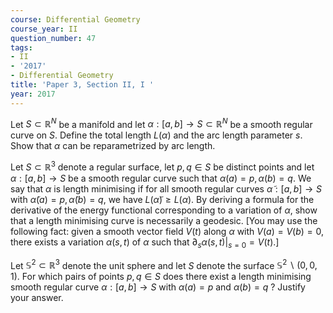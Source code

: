 ```yaml
---
course: Differential Geometry
course_year: II
question_number: 47
tags:
- II
- '2017'
- Differential Geometry
title: 'Paper 3, Section II, I '
year: 2017
---
```




Let $S \subset \mathbb{R}^{N}$ be a manifold and let $\alpha:[a, b] \rightarrow S \subset \mathbb{R}^{N}$ be a smooth regular curve on $S$. Define the total length $L(\alpha)$ and the arc length parameter $s$. Show that $\alpha$ can be reparametrized by arc length.

Let $S \subset \mathbb{R}^{3}$ denote a regular surface, let $p, q \in S$ be distinct points and let $\alpha:[a, b] \rightarrow S$ be a smooth regular curve such that $\alpha(a)=p, \alpha(b)=q$. We say that $\alpha$ is length minimising if for all smooth regular curves $\tilde{\alpha}:[a, b] \rightarrow S$ with $\tilde{\alpha}(a)=p, \tilde{\alpha}(b)=q$, we have $L(\tilde{\alpha}) \geqslant L(\alpha)$. By deriving a formula for the derivative of the energy functional corresponding to a variation of $\alpha$, show that a length minimising curve is necessarily a geodesic. [You may use the following fact: given a smooth vector field $V(t)$ along $\alpha$ with $V(a)=V(b)=0$, there exists a variation $\alpha(s, t)$ of $\alpha$ such that $\left.\left.\partial_{s} \alpha(s, t)\right|_{s=0}=V(t) .\right]$

Let $\mathbb{S}^{2} \subset \mathbb{R}^{3}$ denote the unit sphere and let $S$ denote the surface $\mathbb{S}^{2} \backslash(0,0,1)$. For which pairs of points $p, q \in S$ does there exist a length minimising smooth regular curve $\alpha:[a, b] \rightarrow S$ with $\alpha(a)=p$ and $\alpha(b)=q$ ? Justify your answer.